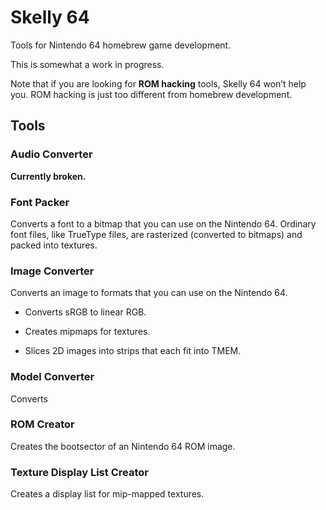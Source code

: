 # Skelly 64

Tools for Nintendo 64 homebrew game development.

This is somewhat a work in progress.

Note that if you are looking for **ROM hacking** tools, Skelly 64 won’t help you. ROM hacking is just too different from homebrew development.

## Tools

### Audio Converter

**Currently broken.**

### Font Packer

Converts a font to a bitmap that you can use on the Nintendo 64. Ordinary font files, like TrueType files, are rasterized (converted to bitmaps) and packed into textures.

### Image Converter

Converts an image to formats that you can use on the Nintendo 64.

- Converts sRGB to linear RGB.

- Creates mipmaps for textures.

- Slices 2D images into strips that each fit into TMEM.

### Model Converter

Converts

### ROM Creator

Creates the bootsector of an Nintendo 64 ROM image.

### Texture Display List Creator

Creates a display list for mip-mapped textures.
